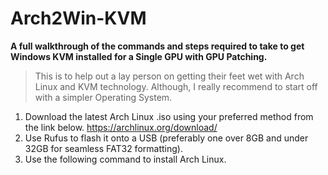 # Arch2Win-KVM

**A full walkthrough of the commands and steps required to take to get Windows KVM installed for a Single GPU with GPU Patching.**
> This is to help out a lay person on getting their feet wet with Arch Linux and KVM technology. Although, I really recommend to start off with a simpler Operating System.

1. Download the latest Arch Linux .iso using your preferred method from the link below.
    https://archlinux.org/download/
2. Use Rufus to flash it onto a USB (preferably one over 8GB and under 32GB for seamless FAT32 formatting).
2. Use the following command to install Arch Linux.

```bash

```